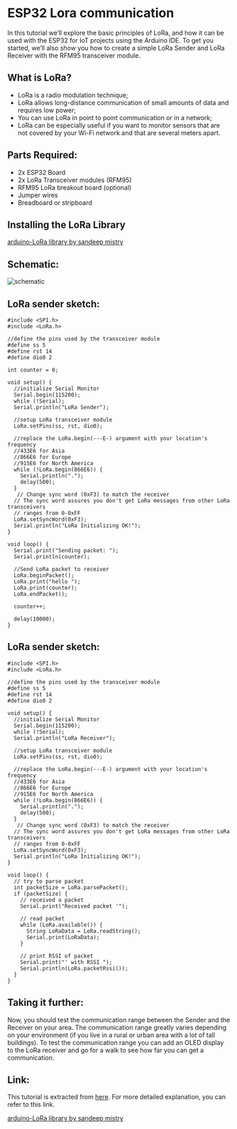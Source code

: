 # ESP32 Lora communication

In this tutorial we’ll explore the basic principles of LoRa, and how it can be used with the ESP32 for IoT projects using the Arduino IDE. To get you started, we’ll also show you how to create a simple LoRa Sender and LoRa Receiver with the RFM95 transceiver module.

## What is LoRa?

- LoRa is a radio modulation technique;
- LoRa allows long-distance communication of small amounts of data and requires low power;
- You can use LoRa in point to point communication or in a network;
- LoRa can be especially useful if you want to monitor sensors that are not covered by your Wi-Fi network and that are several meters apart.

## Parts Required:

- 2x ESP32 Board
- 2x LoRa Transceiver modules (RFM95)
- RFM95 LoRa breakout board (optional)
- Jumper wires
- Breadboard or stripboard

## Installing the LoRa Library

[arduino-LoRa library by sandeep mistry](https://github.com/sandeepmistry/arduino-LoRa)

## Schematic:

![schematic](https://i2.wp.com/randomnerdtutorials.com/wp-content/uploads/2018/06/LoRa_ESP32_Wiring.png?w=794&quality=100&strip=all&ssl=1)

## LoRa sender sketch:

```
#include <SPI.h>
#include <LoRa.h>

//define the pins used by the transceiver module
#define ss 5
#define rst 14
#define dio0 2

int counter = 0;

void setup() {
  //initialize Serial Monitor
  Serial.begin(115200);
  while (!Serial);
  Serial.println("LoRa Sender");

  //setup LoRa transceiver module
  LoRa.setPins(ss, rst, dio0);

  //replace the LoRa.begin(---E-) argument with your location's frequency
  //433E6 for Asia
  //866E6 for Europe
  //915E6 for North America
  while (!LoRa.begin(866E6)) {
    Serial.println(".");
    delay(500);
  }
   // Change sync word (0xF3) to match the receiver
  // The sync word assures you don't get LoRa messages from other LoRa transceivers
  // ranges from 0-0xFF
  LoRa.setSyncWord(0xF3);
  Serial.println("LoRa Initializing OK!");
}

void loop() {
  Serial.print("Sending packet: ");
  Serial.println(counter);

  //Send LoRa packet to receiver
  LoRa.beginPacket();
  LoRa.print("hello ");
  LoRa.print(counter);
  LoRa.endPacket();

  counter++;

  delay(10000);
}

```

## LoRa sender sketch:

```
#include <SPI.h>
#include <LoRa.h>

//define the pins used by the transceiver module
#define ss 5
#define rst 14
#define dio0 2

void setup() {
  //initialize Serial Monitor
  Serial.begin(115200);
  while (!Serial);
  Serial.println("LoRa Receiver");

  //setup LoRa transceiver module
  LoRa.setPins(ss, rst, dio0);

  //replace the LoRa.begin(---E-) argument with your location's frequency
  //433E6 for Asia
  //866E6 for Europe
  //915E6 for North America
  while (!LoRa.begin(866E6)) {
    Serial.println(".");
    delay(500);
  }
   // Change sync word (0xF3) to match the receiver
  // The sync word assures you don't get LoRa messages from other LoRa transceivers
  // ranges from 0-0xFF
  LoRa.setSyncWord(0xF3);
  Serial.println("LoRa Initializing OK!");
}

void loop() {
  // try to parse packet
  int packetSize = LoRa.parsePacket();
  if (packetSize) {
    // received a packet
    Serial.print("Received packet '");

    // read packet
    while (LoRa.available()) {
      String LoRaData = LoRa.readString();
      Serial.print(LoRaData);
    }

    // print RSSI of packet
    Serial.print("' with RSSI ");
    Serial.println(LoRa.packetRssi());
  }
}
```

## Taking it further:

Now, you should test the communication range between the Sender and the Receiver on your area. The communication range greatly varies depending on your environment (if you live in a rural or urban area with a lot of tall buildings). To test the communication range you can add an OLED display to the LoRa receiver and go for a walk to see how far you can get a communication.

## Link:

This tutorial is extracted from [here](https://randomnerdtutorials.com/esp32-lora-rfm95-transceiver-arduino-ide/). For more detailed explanation, you can refer to this link.

[arduino-LoRa library by sandeep mistry](https://github.com/sandeepmistry/arduino-LoRa)
